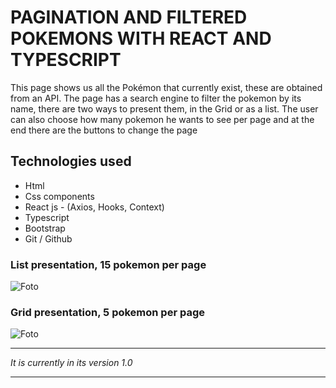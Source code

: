 # PAGINATION AND FILTERED POKEMONS WITH REACT AND TYPESCRIPT

This page shows us all the Pokémon that currently exist, these are obtained from an API. The page has a search engine to filter the pokemon by its name, there are two ways to present them, in the Grid or as a list. The user can also choose how many pokemon he wants to see per page and at the end there are the buttons to change the page

## Technologies used
- Html
- Css components
- React js - (Axios, Hooks, Context)
- Typescript
- Bootstrap
- Git / Github


### List presentation, 15 pokemon per page

![Foto](https://user-images.githubusercontent.com/66984715/143669524-6d4340a5-fc75-4875-b15a-138bf15ddd48.jpeg)

### Grid presentation, 5 pokemon per page

![Foto](https://user-images.githubusercontent.com/66984715/143669517-0b7a10bb-e81a-4022-97a4-ab52eae361e2.jpeg)

***

*It is currently in its version 1.0*

***
